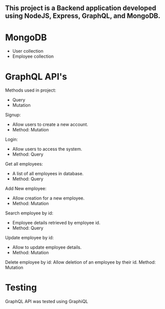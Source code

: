 ## This project is a Backend application developed using NodeJS, Express, GraphQL, and MongoDB. 

# MongoDB
- User collection
- Employee collection

# GraphQL API's
Methods used in project:
- Query
- Mutation

Signup:
- Allow users to create a new account.
- Method: Mutation

Login:
- Allow users to access the system.
- Method: Query

Get all employees:
- A list of all employees in database.
- Method: Query

Add New employee: 
- Allow creation for a new employee.
- Method: Mutation

Search employee by id:
- Employee details retrieved by employee id.
- Method: Query

Update employee by id:
- Allow to update employee details.
- Method: Mutation

Delete employee by id: Allow deletion of an employee by their id.
Method: Mutation

# Testing
GraphQL API was tested using GraphiQL
